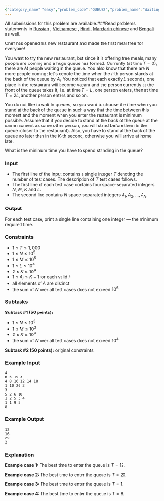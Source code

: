 ```yaml
---
{"category_name":"easy","problem_code":"QUEUE2","problem_name":"Waiting in Queue","languages_supported":{"0":"C","1":"CPP14","2":"JAVA","3":"PYTH","4":"PYTH 3.6","5":"PYPY","6":"CS2","7":"PAS fpc","8":"PAS gpc","9":"RUBY","10":"PHP","11":"GO","12":"NODEJS","13":"HASK","14":"rust","15":"SCALA","16":"swift","17":"D","18":"PERL","19":"FORT","20":"WSPC","21":"ADA","22":"CAML","23":"ICK","24":"BF","25":"ASM","26":"CLPS","27":"PRLG","28":"ICON","29":"SCM qobi","30":"PIKE","31":"ST","32":"NICE","33":"LUA","34":"BASH","35":"NEM","36":"LISP sbcl","37":"LISP clisp","38":"SCM guile","39":"JS","40":"ERL","41":"TCL","42":"kotlin","43":"PERL6","44":"TEXT","45":"SCM chicken","46":"PYP3","47":"CLOJ","48":"COB","49":"FS"},"max_timelimit":1,"source_sizelimit":50000,"problem_author":"kingofnumbers","problem_tester":null,"date_added":"27-10-2018","tags":{"0":"easy","1":"kingofnumbers","2":"maths","3":"simulation","4":"snck1b19","5":"taran_1407"},"editorial_url":"https://discuss.codechef.com/problems/QUEUE2","time":{"view_start_date":1540827000,"submit_start_date":1540827000,"visible_start_date":1540827000,"end_date":1735669800},"is_direct_submittable":false,"layout":"problem"}
---
```

<span class="solution-visible-txt">All submissions for this problem are available.</span>###Read problems statements in [Russian](http://www.codechef.com/download/translated/S191BTST/russian/QUEUE2.pdf) , [Vietnamese](http://www.codechef.com/download/translated/S191BTST/vietnamese/QUEUE2.pdf) , [Hindi](http://www.codechef.com/download/translated/S191BTST/hindi/QUEUE2.pdf), [Mandarin chinese](http://www.codechef.com/download/translated/S191BTST/mandarin/QUEUE2.pdf) and [Bengali](http://www.codechef.com/download/translated/S191BTST/bengali/QUEUE2.pdf) as well.

Chef has opened his new restaurant and made the first meal free for everyone!

You want to try the new restaurant, but since it is offering free meals, many people are coming and a huge queue has formed. Currently (at time $T=0$), there are $M$ people waiting in the queue. You also know that there are $N$ more people coming; let's denote the time when the $i$-th person stands at the back of the queue by $A_i$. You noticed that each exactly $L$ seconds, one place in the restaurant will become vacant and the person currently at the front of the queue takes it, i.e. at time $T=L$, one person enters, then at time $T=2L$, another person enters and so on.

You do not like to wait in queues, so you want to choose the time when you stand at the back of the queue in such a way that the time between this moment and the moment when you enter the restaurant is minimum possible. Assume that if you decide to stand at the back of the queue at the same moment as some other person, you will stand before them in the queue (closer to the restaurant). Also, you have to stand at the back of the queue no later than in the $K$-th second, otherwise you will arrive at home late.

What is the minimum time you have to spend standing in the queue?

### Input
- The first line of the input contains a single integer $T$ denoting the number of test cases. The description of $T$ test cases follows.
- The first line of each test case contains four space-separated integers $N$, $M$, $K$ and $L$.
- The second line contains $N$ space-separated integers $A_1, A_2, \dots, A_N$.

### Output
For each test case, print a single line containing one integer — the minimum required time.

### Constraints 
- $1 \le T \le 1,000$
- $1 \le N \le 10^5$
- $1 \le M \le 10^5$
- $1 \le L \le 10^4$
- $2 \le K \le 10^9$
- $1 \le A_i \le K-1$ for each valid $i$
- all elements of $A$ are distinct
- the sum of $N$ over all test cases does not exceed $10^6$

### Subtasks
**Subtask #1 (50 points):**
- $1 \le N \le 10^3$
- $1 \le M \le 10^3$
- $2 \le K \le 10^4$
- the sum of $N$ over all test cases does not exceed $10^4$

**Subtask #2 (50 points):** original constraints 

### Example Input
```
4
6 5 19 3
4 8 16 12 14 18
1 10 20 3
3
5 2 6 10
1 2 5 3 4
1 1 9 5
8
```
### Example Output
```
12
16
29
2
```

### Explanation
**Example case 1:** The best time to enter the queue is $T=12$.

**Example case 2:** The best time to enter the queue is $T=20$.

**Example case 3:** The best time to enter the queue is $T=1$.

**Example case 4:** The best time to enter the queue is $T=8$.
